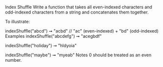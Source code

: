 Index Shuffle
Write a function that takes all even-indexed characters and odd-indexed characters from a string and concatenates them together.

To illustrate:

indexShuffle("abcd") ➞ "acbd"
// "ac" (even-indexed) + "bd" (odd-indexed)
Examples
indexShuffle("abcdefg") ➞ "acegbdf"

indexShuffle("holiday") ➞ "hldyoia"

indexShuffle("maybe") ➞ "myeab"
Notes
0 should be treated as an even number.
